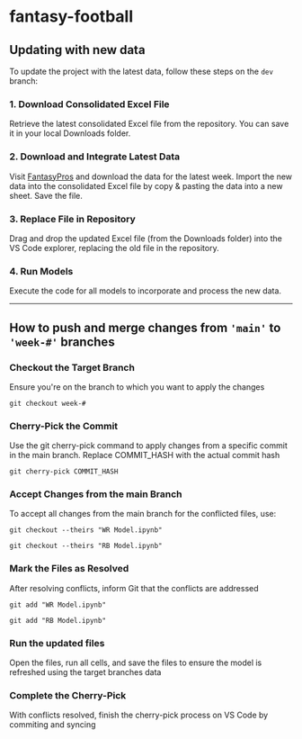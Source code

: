 # fantasy-football

## Updating with new data
To update the project with the latest data, follow these steps on the <code>dev</code> branch:

### 1. Download Consolidated Excel File
Retrieve the latest consolidated Excel file from the repository. You can save it in your local Downloads folder.

### 2. Download and Integrate Latest Data
Visit [FantasyPros](https://www.fantasypros.com) and download the data for the latest week.
Import the new data into the consolidated Excel file by copy & pasting the data into a new sheet.
Save the file.

### 3. Replace File in Repository
Drag and drop the updated Excel file (from the Downloads folder) into the VS Code explorer, replacing the old file in the repository.

### 4. Run Models
Execute the code for all models to incorporate and process the new data.

---

## How to push and merge changes from <code>'main'</code> to <code>'week-#'</code> branches

### Checkout the Target Branch
Ensure you're on the branch to which you want to apply the changes

<code>git checkout week-#</code>

### Cherry-Pick the Commit
Use the git cherry-pick command to apply changes from a specific commit in the main branch. Replace COMMIT_HASH with the actual commit hash

<code>git cherry-pick COMMIT_HASH</code>

### Accept Changes from the main Branch
To accept all changes from the main branch for the conflicted files, use:

<code>git checkout --theirs "WR Model.ipynb"</code>

<code>git checkout --theirs "RB Model.ipynb"</code>

### Mark the Files as Resolved
After resolving conflicts, inform Git that the conflicts are addressed

<code>git add "WR Model.ipynb"</code>

<code>git add "RB Model.ipynb"</code>

### Run the updated files
Open the files, run all cells, and save the files to ensure the model is refreshed using the target branches data

### Complete the Cherry-Pick
With conflicts resolved, finish the cherry-pick process on VS Code by commiting and syncing
